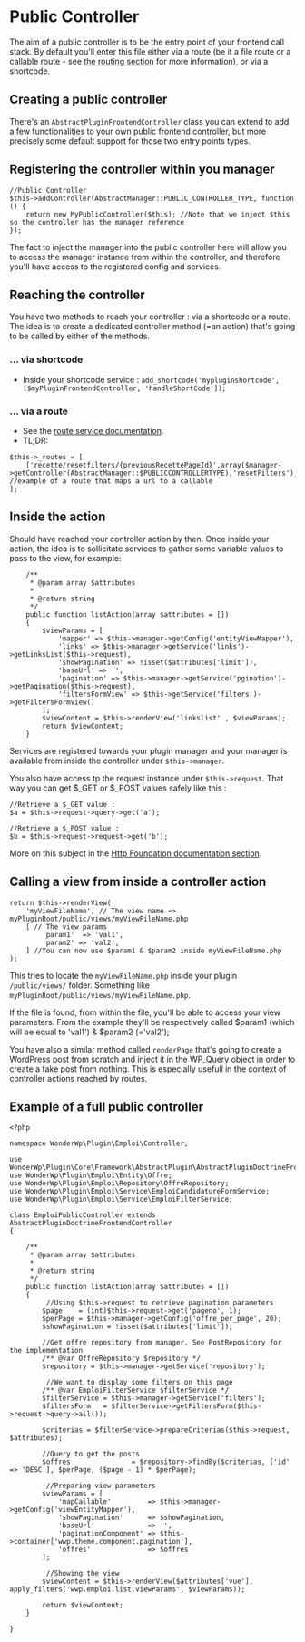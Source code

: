 # Public Controller

The aim of a public controller is to be the entry point of your frontend call stack. By default you'll enter this file either via a route (be it a file route or a callable route - see [the routing section](./06_Services/02_Route_service.md) for more information), or via a shortcode.

## Creating a public controller

There's an `AbstractPluginFrontendController` class you can extend to add a few functionalities to your own public frontend controller, but more precisely some default support for those two entry points types.

## Registering the controller within you manager

```
//Public Controller
$this->addController(AbstractManager::PUBLIC_CONTROLLER_TYPE, function () {
    return new MyPublicController($this); //Note that we inject $this so the controller has the manager reference
});
```

The fact to inject the manager into the public controller here will allow you to access the manager instance from within the controller, and therefore you'll have access to the registered config and services.

## Reaching the controller

You have two methods to reach your controller : via a shortcode or a route. The idea is to create a dedicated controller method (=an action) that's going to be called by either of the methods.

### ... via shortcode

- Inside your shortcode service : `add_shortcode('mypluginshortcode', [$myPluginFrontendController, 'handleShortCode']);`

### ... via a route

- See the [route service documentation](./06_Services/02_Route_service.md).
- TL;DR:
 
```
$this->_routes = [
	['recette/resetfilters/{previousRecettePageId}',array($manager->getController(AbstractManager::$PUBLICCONTROLLERTYPE),'resetFilters'),'GET'] //example of a route that maps a url to a callable
];
```

## Inside the action

Should have reached your controller action by then. Once inside your action, the idea is to sollicitate services to gather some variable values to pass to the view, for example:

```
    /**
     * @param array $attributes
     *
     * @return string
     */
    public function listAction(array $attributes = [])
    {
        $viewParams = [
            'mapper' => $this->manager->getConfig('entityViewMapper'),
            'links' => $this->manager->getService('links')->getLinksList($this->request),
            'showPagination' => !isset($attributes['limit']),
            'baseUrl' => '',
            'pagination' => $this->manager->getService('pgination')->getPagination($this->request),
            'filtersFormView' => $this->getService('filters')->getFiltersFormView()
        ];
        $viewContent = $this->renderView('linkslist' , $viewParams);
        return $viewContent;
    }
```

Services are registered towards your plugin manager and your manager is available from inside the controller under `$this->manager`.

You also have access tp the request instance under `$this->request`. 
That way you can get $_GET or $_POST values safely like this :

```
//Retrieve a $_GET value :
$a = $this->request->query->get('a');

//Retrieve a $_POST value :
$b = $this->request->request->get('b');
```

More on this subject in the [Http Foundation documentation section](../../03_Framewok_components/Http_Foundation/index.md).

## Calling a view from inside a controller action

```
return $this->renderView(
    'myViewFileName', // The view name => myPluginRoot/public/views/myViewFileName.php
    [ // The view params
        'param1'  => 'val1', 
        'param2' => 'val2',
    ] //You can now use $param1 & $param2 inside myViewFileName.php
);
```

This tries to locate the `myViewFileName.php` inside your plugin `/public/views/` folder. Something like `myPluginRoot/public/views/myViewFileName.php`.

If the file is found, from within the file, you'll be able to access your view parameters. From the example they'll be respectively called $param1 (which will be equal to 'val1')  & $param2 (='val2');

You have also a similar method called `renderPage` that's going to create a WordPress post from scratch and inject it in the WP_Query object in order to create a fake post from nothing. This is especially usefull in the context of controller actions reached by routes.

## Example of a full public controller

```
<?php

namespace WonderWp\Plugin\Emploi\Controller;

use WonderWp\Plugin\Core\Framework\AbstractPlugin\AbstractPluginDoctrineFrontendController;
use WonderWp\Plugin\Emploi\Entity\Offre;
use WonderWp\Plugin\Emploi\Repository\OffreRepository;
use WonderWp\Plugin\Emploi\Service\EmploiCandidatureFormService;
use WonderWp\Plugin\Emploi\Service\EmploiFilterService;

class EmploiPublicController extends AbstractPluginDoctrineFrontendController
{

    /**
     * @param array $attributes
     *
     * @return string
     */
    public function listAction(array $attributes = [])
    {
    	 //Using $this->request to retrieve pagination parameters
        $page    = (int)$this->request->get('pageno', 1);
        $perPage = $this->manager->getConfig('offre_per_page', 20);
        $showPagination = !isset($attributes['limit']);

        //Get offre repository from manager. See PostRepository for the implementation
        /** @var OffreRepository $repository */
        $repository = $this->manager->getService('repository');

	     //We want to display some filters on this page
        /** @var EmploiFilterService $filterService */
        $filterService = $this->manager->getService('filters');
        $filtersForm   = $filterService->getFiltersForm($this->request->query->all());

        $criterias = $filterService->prepareCriterias($this->request, $attributes);
        
        //Query to get the posts
        $offres               = $repository->findBy($criterias, ['id' => 'DESC'], $perPage, ($page - 1) * $perPage);        

		 //Preparing view parameters
        $viewParams = [
            'mapCallable'         => $this->manager->getConfig('viewEntityMapper'),
            'showPagination'      => $showPagination,
            'baseUrl'             => '',
            'paginationComponent' => $this->container['wwp.theme.component.pagination'],
            'offres'              => $offres
        ];

		 //Showing the view
        $viewContent = $this->renderView($attributes['vue'], apply_filters('wwp.emploi.list.viewParams', $viewParams));

        return $viewContent;
    }

}
```
